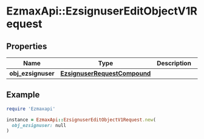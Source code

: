 # EzmaxApi::EzsignuserEditObjectV1Request

## Properties

| Name | Type | Description | Notes |
| ---- | ---- | ----------- | ----- |
| **obj_ezsignuser** | [**EzsignuserRequestCompound**](EzsignuserRequestCompound.md) |  |  |

## Example

```ruby
require 'Ezmaxapi'

instance = EzmaxApi::EzsignuserEditObjectV1Request.new(
  obj_ezsignuser: null
)
```

